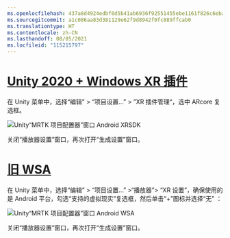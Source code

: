 ```yaml
---
ms.openlocfilehash: 437a8d4924edbf0d5b41ab6936f92551455ebe1161f826c6ebaf849465a10bcd
ms.sourcegitcommit: a1c086aa83d381129e62f9d8942f0fc889ffcab0
ms.translationtype: HT
ms.contentlocale: zh-CN
ms.lasthandoff: 08/05/2021
ms.locfileid: "115215797"
---
```

# <a name="unity-2020--windows-xr-plugin"></a>[Unity 2020 + Windows XR 插件](#tab/winxr)

在 Unity 菜单中，选择“编辑” > “项目设置...” > ”XR 插件管理“，选中 ARcore 复选框。

![Unity“MRTK 项目配置器”窗口 Android XRSDK](../images/mr-learning-asa/asa-05-section3-step1-2-1-XRSDK-android.png)

关闭“播放器设置”窗口，再次打开“生成设置”窗口。

# <a name="legacy-wsa"></a>[旧 WSA](#tab/wsa)

在 Unity 菜单中，选择“编辑” > “项目设置...” >“播放器”> “XR 设置”，确保使用的是 Android 平台，勾选“支持的虚拟现实”复选框，然后单击“+”图标并选择“无”     ：

![Unity“MRTK 项目配置器”窗口 Android WSA](../images/mr-learning-asa/asa-05-section3-step1-2-1-Legacy.PNG)

关闭“播放器设置”窗口，再次打开“生成设置”窗口。
